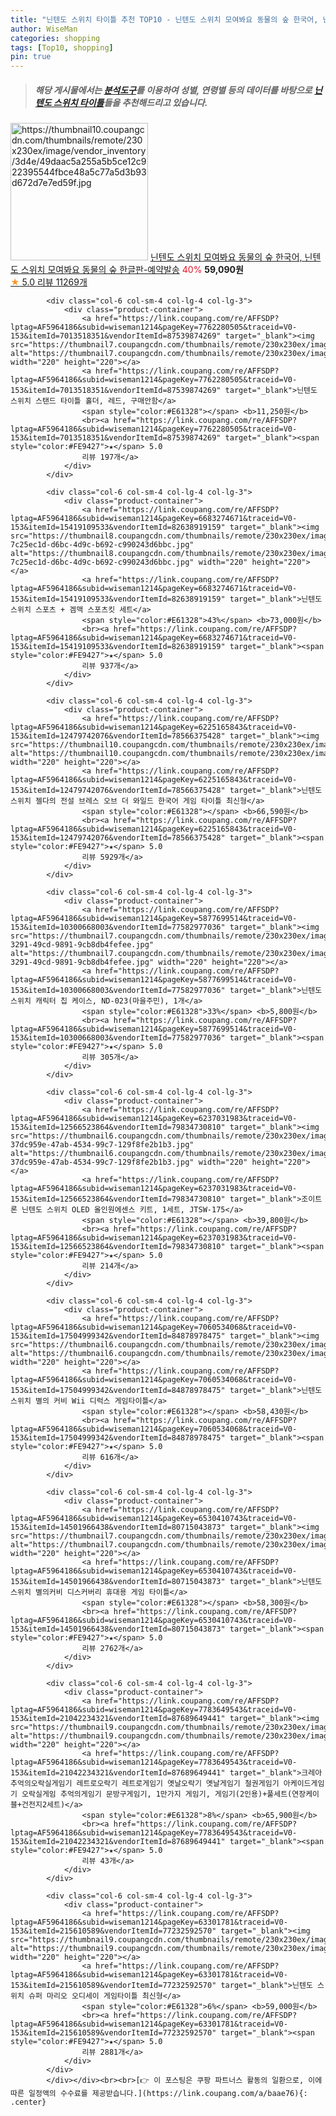 ```yaml
---
title: "닌텐도 스위치 타이틀 추천 TOP10 - 닌텐도 스위치 모여봐요 동물의 숲 한국어, 닌텐도 스위치 모여봐요 동물의 숲 한글판-예약발송"
author: WiseMan
categories: shopping
tags: [Top10, shopping]
pin: true
---
```


> ##### 해당 게시물에서는 [**분석도구**](https://itemscout.io/)를 이용하여 **성별**, **연령별** 등의 데이터를 바탕으로 [**닌텐도 스위치 타이틀**](https://link.coupang.com/a/baae76)들을 추천해드리고 있습니다.
<div class="container"><div class="row">
            <div class="col-6 col-sm-4 col-lg-4 col-lg-3">
                <div class="product-container">
                    <a href="https://link.coupang.com/re/AFFSDP?lptag=AF5964186&subid=wiseman1214&pageKey=6212966257&traceid=V0-153&itemId=12393994299&vendorItemId=77232587352" target="_blank"><img src="https://thumbnail10.coupangcdn.com/thumbnails/remote/230x230ex/image/vendor_inventory/3d4e/49daac5a255a5b5ce12c922395544fbce48a5c77a5d3b93d672d7e7ed59f.jpg" alt="https://thumbnail10.coupangcdn.com/thumbnails/remote/230x230ex/image/vendor_inventory/3d4e/49daac5a255a5b5ce12c922395544fbce48a5c77a5d3b93d672d7e7ed59f.jpg" width="220" height="220"></a>
                    <a href="https://link.coupang.com/re/AFFSDP?lptag=AF5964186&subid=wiseman1214&pageKey=6212966257&traceid=V0-153&itemId=12393994299&vendorItemId=77232587352" target="_blank">닌텐도 스위치 모여봐요 동물의 숲 한국어, 닌텐도 스위치 모여봐요 동물의 숲 한글판-예약발송</a>
                    <span style="color:#E61328">40%</span> <b>59,090원</b>
                    <br><a href="https://link.coupang.com/re/AFFSDP?lptag=AF5964186&subid=wiseman1214&pageKey=6212966257&traceid=V0-153&itemId=12393994299&vendorItemId=77232587352" target="_blank"><span style="color:#FE9427">★</span> 5.0
                    리뷰 11269개</a>
                </div>
            </div>
            
            <div class="col-6 col-sm-4 col-lg-4 col-lg-3">
                <div class="product-container">
                    <a href="https://link.coupang.com/re/AFFSDP?lptag=AF5964186&subid=wiseman1214&pageKey=7762280505&traceid=V0-153&itemId=7013518351&vendorItemId=87539874269" target="_blank"><img src="https://thumbnail7.coupangcdn.com/thumbnails/remote/230x230ex/image/vendor_inventory/cb6c/44658556838ae54b3215db048cdfc5694421247b2e9ff7ced0f96f4168b3.JPG" alt="https://thumbnail7.coupangcdn.com/thumbnails/remote/230x230ex/image/vendor_inventory/cb6c/44658556838ae54b3215db048cdfc5694421247b2e9ff7ced0f96f4168b3.JPG" width="220" height="220"></a>
                    <a href="https://link.coupang.com/re/AFFSDP?lptag=AF5964186&subid=wiseman1214&pageKey=7762280505&traceid=V0-153&itemId=7013518351&vendorItemId=87539874269" target="_blank">닌텐도 스위치 스탠드 타이틀 홀더, 레드, 구매안함</a>
                    <span style="color:#E61328"></span> <b>11,250원</b>
                    <br><a href="https://link.coupang.com/re/AFFSDP?lptag=AF5964186&subid=wiseman1214&pageKey=7762280505&traceid=V0-153&itemId=7013518351&vendorItemId=87539874269" target="_blank"><span style="color:#FE9427">★</span> 5.0
                    리뷰 197개</a>
                </div>
            </div>
            
            <div class="col-6 col-sm-4 col-lg-4 col-lg-3">
                <div class="product-container">
                    <a href="https://link.coupang.com/re/AFFSDP?lptag=AF5964186&subid=wiseman1214&pageKey=6683274671&traceid=V0-153&itemId=15419109533&vendorItemId=82638919159" target="_blank"><img src="https://thumbnail8.coupangcdn.com/thumbnails/remote/230x230ex/image/retail/images/5486233496208178-7c25ec1d-d6bc-4d9c-b692-c990243d6bbc.jpg" alt="https://thumbnail8.coupangcdn.com/thumbnails/remote/230x230ex/image/retail/images/5486233496208178-7c25ec1d-d6bc-4d9c-b692-c990243d6bbc.jpg" width="220" height="220"></a>
                    <a href="https://link.coupang.com/re/AFFSDP?lptag=AF5964186&subid=wiseman1214&pageKey=6683274671&traceid=V0-153&itemId=15419109533&vendorItemId=82638919159" target="_blank">닌텐도스위치 스포츠 + 겜맥 스포츠킷 세트</a>
                    <span style="color:#E61328">43%</span> <b>73,000원</b>
                    <br><a href="https://link.coupang.com/re/AFFSDP?lptag=AF5964186&subid=wiseman1214&pageKey=6683274671&traceid=V0-153&itemId=15419109533&vendorItemId=82638919159" target="_blank"><span style="color:#FE9427">★</span> 5.0
                    리뷰 937개</a>
                </div>
            </div>
            
            <div class="col-6 col-sm-4 col-lg-4 col-lg-3">
                <div class="product-container">
                    <a href="https://link.coupang.com/re/AFFSDP?lptag=AF5964186&subid=wiseman1214&pageKey=6225165843&traceid=V0-153&itemId=12479742076&vendorItemId=78566375428" target="_blank"><img src="https://thumbnail10.coupangcdn.com/thumbnails/remote/230x230ex/image/vendor_inventory/eb57/3003daa37efc99f97f12c5f843957ec6e02bdb3b459cfc75f499b161b2b1.jpg" alt="https://thumbnail10.coupangcdn.com/thumbnails/remote/230x230ex/image/vendor_inventory/eb57/3003daa37efc99f97f12c5f843957ec6e02bdb3b459cfc75f499b161b2b1.jpg" width="220" height="220"></a>
                    <a href="https://link.coupang.com/re/AFFSDP?lptag=AF5964186&subid=wiseman1214&pageKey=6225165843&traceid=V0-153&itemId=12479742076&vendorItemId=78566375428" target="_blank">닌텐도 스위치 젤다의 전설 브레스 오브 더 와일드 한국어 게임 타이틀 최신형</a>
                    <span style="color:#E61328"></span> <b>66,590원</b>
                    <br><a href="https://link.coupang.com/re/AFFSDP?lptag=AF5964186&subid=wiseman1214&pageKey=6225165843&traceid=V0-153&itemId=12479742076&vendorItemId=78566375428" target="_blank"><span style="color:#FE9427">★</span> 5.0
                    리뷰 5929개</a>
                </div>
            </div>
            
            <div class="col-6 col-sm-4 col-lg-4 col-lg-3">
                <div class="product-container">
                    <a href="https://link.coupang.com/re/AFFSDP?lptag=AF5964186&subid=wiseman1214&pageKey=5877699514&traceid=V0-153&itemId=10300668003&vendorItemId=77582977036" target="_blank"><img src="https://thumbnail7.coupangcdn.com/thumbnails/remote/230x230ex/image/retail/images/2021/07/20/13/5/8a1f3c2d-3291-49cd-9891-9cb8db4fefee.jpg" alt="https://thumbnail7.coupangcdn.com/thumbnails/remote/230x230ex/image/retail/images/2021/07/20/13/5/8a1f3c2d-3291-49cd-9891-9cb8db4fefee.jpg" width="220" height="220"></a>
                    <a href="https://link.coupang.com/re/AFFSDP?lptag=AF5964186&subid=wiseman1214&pageKey=5877699514&traceid=V0-153&itemId=10300668003&vendorItemId=77582977036" target="_blank">닌텐도 스위치 캐릭터 칩 케이스, ND-023(마을주민), 1개</a>
                    <span style="color:#E61328">33%</span> <b>5,800원</b>
                    <br><a href="https://link.coupang.com/re/AFFSDP?lptag=AF5964186&subid=wiseman1214&pageKey=5877699514&traceid=V0-153&itemId=10300668003&vendorItemId=77582977036" target="_blank"><span style="color:#FE9427">★</span> 5.0
                    리뷰 305개</a>
                </div>
            </div>
            
            <div class="col-6 col-sm-4 col-lg-4 col-lg-3">
                <div class="product-container">
                    <a href="https://link.coupang.com/re/AFFSDP?lptag=AF5964186&subid=wiseman1214&pageKey=6237031983&traceid=V0-153&itemId=12566523864&vendorItemId=79834730810" target="_blank"><img src="https://thumbnail6.coupangcdn.com/thumbnails/remote/230x230ex/image/retail/images/451362264637855-37dc959e-47ab-4534-99c7-129f8fe2b1b3.jpg" alt="https://thumbnail6.coupangcdn.com/thumbnails/remote/230x230ex/image/retail/images/451362264637855-37dc959e-47ab-4534-99c7-129f8fe2b1b3.jpg" width="220" height="220"></a>
                    <a href="https://link.coupang.com/re/AFFSDP?lptag=AF5964186&subid=wiseman1214&pageKey=6237031983&traceid=V0-153&itemId=12566523864&vendorItemId=79834730810" target="_blank">조이트론 닌텐도 스위치 OLED 올인원에센스 키트, 1세트, JTSW-175</a>
                    <span style="color:#E61328"></span> <b>39,800원</b>
                    <br><a href="https://link.coupang.com/re/AFFSDP?lptag=AF5964186&subid=wiseman1214&pageKey=6237031983&traceid=V0-153&itemId=12566523864&vendorItemId=79834730810" target="_blank"><span style="color:#FE9427">★</span> 5.0
                    리뷰 214개</a>
                </div>
            </div>
            
            <div class="col-6 col-sm-4 col-lg-4 col-lg-3">
                <div class="product-container">
                    <a href="https://link.coupang.com/re/AFFSDP?lptag=AF5964186&subid=wiseman1214&pageKey=7060534068&traceid=V0-153&itemId=17504999342&vendorItemId=84878978475" target="_blank"><img src="https://thumbnail6.coupangcdn.com/thumbnails/remote/230x230ex/image/vendor_inventory/92f6/675b8f05df14db5f478fc5974754b7ac44c29f623dec3ce28f6aaa149ece.jpg" alt="https://thumbnail6.coupangcdn.com/thumbnails/remote/230x230ex/image/vendor_inventory/92f6/675b8f05df14db5f478fc5974754b7ac44c29f623dec3ce28f6aaa149ece.jpg" width="220" height="220"></a>
                    <a href="https://link.coupang.com/re/AFFSDP?lptag=AF5964186&subid=wiseman1214&pageKey=7060534068&traceid=V0-153&itemId=17504999342&vendorItemId=84878978475" target="_blank">닌텐도 스위치 별의 커비 Wii 디럭스 게임타이틀</a>
                    <span style="color:#E61328"></span> <b>58,430원</b>
                    <br><a href="https://link.coupang.com/re/AFFSDP?lptag=AF5964186&subid=wiseman1214&pageKey=7060534068&traceid=V0-153&itemId=17504999342&vendorItemId=84878978475" target="_blank"><span style="color:#FE9427">★</span> 5.0
                    리뷰 616개</a>
                </div>
            </div>
            
            <div class="col-6 col-sm-4 col-lg-4 col-lg-3">
                <div class="product-container">
                    <a href="https://link.coupang.com/re/AFFSDP?lptag=AF5964186&subid=wiseman1214&pageKey=6530410743&traceid=V0-153&itemId=14501966438&vendorItemId=80715043873" target="_blank"><img src="https://thumbnail7.coupangcdn.com/thumbnails/remote/230x230ex/image/vendor_inventory/0236/be29158dfa182911fc9a3c74c58c67c0afba702a53726348b59966d211d8.jpg" alt="https://thumbnail7.coupangcdn.com/thumbnails/remote/230x230ex/image/vendor_inventory/0236/be29158dfa182911fc9a3c74c58c67c0afba702a53726348b59966d211d8.jpg" width="220" height="220"></a>
                    <a href="https://link.coupang.com/re/AFFSDP?lptag=AF5964186&subid=wiseman1214&pageKey=6530410743&traceid=V0-153&itemId=14501966438&vendorItemId=80715043873" target="_blank">닌텐도 스위치 별의커비 디스커버리 휴대용 게임 타이틀</a>
                    <span style="color:#E61328"></span> <b>58,300원</b>
                    <br><a href="https://link.coupang.com/re/AFFSDP?lptag=AF5964186&subid=wiseman1214&pageKey=6530410743&traceid=V0-153&itemId=14501966438&vendorItemId=80715043873" target="_blank"><span style="color:#FE9427">★</span> 5.0
                    리뷰 2762개</a>
                </div>
            </div>
            
            <div class="col-6 col-sm-4 col-lg-4 col-lg-3">
                <div class="product-container">
                    <a href="https://link.coupang.com/re/AFFSDP?lptag=AF5964186&subid=wiseman1214&pageKey=7783649543&traceid=V0-153&itemId=21042234321&vendorItemId=87689649441" target="_blank"><img src="https://thumbnail9.coupangcdn.com/thumbnails/remote/230x230ex/image/vendor_inventory/7c46/3999d3f452e810491d04a5592d734f449d2335331a6d3398ad35b23afdf1.jpg" alt="https://thumbnail9.coupangcdn.com/thumbnails/remote/230x230ex/image/vendor_inventory/7c46/3999d3f452e810491d04a5592d734f449d2335331a6d3398ad35b23afdf1.jpg" width="220" height="220"></a>
                    <a href="https://link.coupang.com/re/AFFSDP?lptag=AF5964186&subid=wiseman1214&pageKey=7783649543&traceid=V0-153&itemId=21042234321&vendorItemId=87689649441" target="_blank">크레아 추억의오락실게임기 레트로오락기 레트로게임기 옛날오락기 옛날게임기 철권게임기 아케이드게임기 오락실게임 추억의게임기 문방구게임기, 1만가지 게임기, 게임기(2인용)+풀세트(연장케이블+건전지2세트)</a>
                    <span style="color:#E61328">8%</span> <b>65,900원</b>
                    <br><a href="https://link.coupang.com/re/AFFSDP?lptag=AF5964186&subid=wiseman1214&pageKey=7783649543&traceid=V0-153&itemId=21042234321&vendorItemId=87689649441" target="_blank"><span style="color:#FE9427">★</span> 5.0
                    리뷰 43개</a>
                </div>
            </div>
            
            <div class="col-6 col-sm-4 col-lg-4 col-lg-3">
                <div class="product-container">
                    <a href="https://link.coupang.com/re/AFFSDP?lptag=AF5964186&subid=wiseman1214&pageKey=63301781&traceid=V0-153&itemId=215610589&vendorItemId=77232592570" target="_blank"><img src="https://thumbnail9.coupangcdn.com/thumbnails/remote/230x230ex/image/vendor_inventory/1839/1a805c810a6ccd5efeada6e26ce1fd0fea6f3634b29394d5679e354db626.jpg" alt="https://thumbnail9.coupangcdn.com/thumbnails/remote/230x230ex/image/vendor_inventory/1839/1a805c810a6ccd5efeada6e26ce1fd0fea6f3634b29394d5679e354db626.jpg" width="220" height="220"></a>
                    <a href="https://link.coupang.com/re/AFFSDP?lptag=AF5964186&subid=wiseman1214&pageKey=63301781&traceid=V0-153&itemId=215610589&vendorItemId=77232592570" target="_blank">닌텐도 스위치 슈퍼 마리오 오디세이 게임타이틀 최신형</a>
                    <span style="color:#E61328">6%</span> <b>59,000원</b>
                    <br><a href="https://link.coupang.com/re/AFFSDP?lptag=AF5964186&subid=wiseman1214&pageKey=63301781&traceid=V0-153&itemId=215610589&vendorItemId=77232592570" target="_blank"><span style="color:#FE9427">★</span> 5.0
                    리뷰 2881개</a>
                </div>
            </div>
            </div></div><br><br>[👉 이 포스팅은 쿠팡 파트너스 활동의 일환으로, 이에 따른 일정액의 수수료를 제공받습니다.](https://link.coupang.com/a/baae76){: .center}